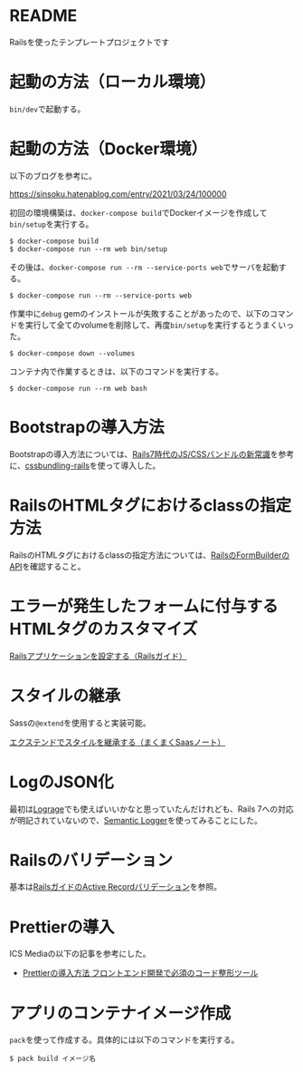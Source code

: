 # README

Railsを使ったテンプレートプロジェクトです

# 起動の方法（ローカル環境）

`bin/dev`で起動する。

# 起動の方法（Docker環境）

以下のブログを参考に。

https://sinsoku.hatenablog.com/entry/2021/03/24/100000

初回の環境構築は、`docker-compose build`でDockerイメージを作成して`bin/setup`を実行する。

```shell
$ docker-compose build
$ docker-compose run --rm web bin/setup
```

その後は、`docker-compose run --rm --service-ports web`でサーバを起動する。

```shell
$ docker-compose run --rm --service-ports web
```

作業中に`debug` gemのインストールが失敗することがあったので、以下のコマンドを実行して全てのvolumeを削除して、再度`bin/setup`を実行するとうまくいった。

```shell
$ docker-compose down --volumes
```

コンテナ内で作業するときは、以下のコマンドを実行する。

```shell
$ docker-compose run --rm web bash
```

# Bootstrapの導入方法

Bootstrapの導入方法については、[Rails7時代のJS/CSSバンドルの新常識](https://hazm.jp/archives/147)を参考に、[cssbundling-rails](https://github.com/rails/cssbundling-rails)を使って導入した。

# RailsのHTMLタグにおけるclassの指定方法

RailsのHTMLタグにおけるclassの指定方法については、[RailsのFormBuilderのAPI](https://api.rubyonrails.org/classes/ActionView/Helpers/FormBuilder.html)を確認すること。

# エラーが発生したフォームに付与するHTMLタグのカスタマイズ

[Railsアプリケーションを設定する（Railsガイド）](https://railsguides.jp/configuring.html#config-action-view-field-error-proc)

# スタイルの継承

Sassの`@extend`を使用すると実装可能。

[エクステンドでスタイルを継承する（まくまくSaasノート）](https://maku77.github.io/sass/extend.html)

# LogのJSON化

最初は[Lograge](https://github.com/roidrage/lograge)でも使えばいいかなと思っていたんだけれども、Rails 7への対応が明記されていないので、[Semantic Logger](https://logger.rocketjob.io/rails)を使ってみることにした。

# Railsのバリデーション

基本は[RailsガイドのActive Recordバリデーション](https://railsguides.jp/active_record_validations.html)を参照。

# Prettierの導入

ICS Mediaの以下の記事を参考にした。

- [Prettierの導入方法 フロントエンド開発で必須のコード整形ツール](https://ics.media/entry/17030/)

# アプリのコンテナイメージ作成

`pack`を使って作成する。具体的には以下のコマンドを実行する。

```shell
$ pack build イメージ名
```
